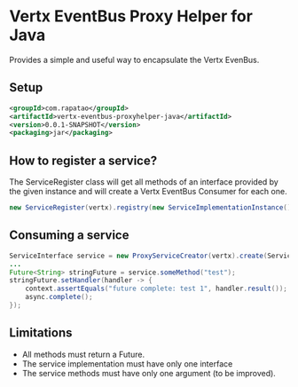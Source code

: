 # Vertx EventBus Proxy Helper for Java

Provides a simple and useful way to encapsulate the Vertx EvenBus.

## Setup

```xml
<groupId>com.rapatao</groupId>
<artifactId>vertx-eventbus-proxyhelper-java</artifactId>
<version>0.0.1-SNAPSHOT</version>
<packaging>jar</packaging>
```

## How to register a service?
The ServiceRegister class will get all methods of an interface provided by the given instance and 
will create a Vertx EventBus Consumer for each one.

```java
new ServiceRegister(vertx).registry(new ServiceImplementationInstance());
```

## Consuming a service

```java
ServiceInterface service = new ProxyServiceCreator(vertx).create(ServiceInterface.class);
...
Future<String> stringFuture = service.someMethod("test");
stringFuture.setHandler(handler -> {
    context.assertEquals("future complete: test 1", handler.result());
    async.complete();
});
```

## Limitations

- All methods must return a Future<T>.
- The service implementation must have only one interface
- The service methods must have only one argument (to be improved).